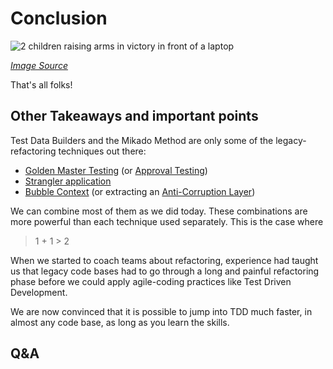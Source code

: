 # Conclusion

![2 children raising arms in victory in front of a laptop](images/win-win.jpg)

*[Image Source](https://pixabay.com/photos/children-win-success-video-game-593313/)*

That's all folks!

## Other Takeaways and important points

Test Data Builders and the Mikado Method are only some of the legacy-
refactoring techniques out there:

* [Golden Master Testing](https://blog.thecodewhisperer.com/permalink/surviving-legacy-code-with-golden-master-and-sampling)
  (or [Approval Testing](https://approvaltests.com/))
* [Strangler application](https://martinfowler.com/bliki/StranglerFigApplication.html)
* [Bubble Context](http://domainlanguage.com/wp-content/uploads/2016/04/GettingStartedWithDDDWhenSurroundedByLegacySystemsV1.pdf)
  (or extracting an [Anti-Corruption Layer](https://dev.to/asarnaout/the-anti-corruption-layer-pattern-pcd))

We can combine most of them as we did today. These combinations are more
powerful than each technique used separately. This is the case where

> 1 + 1 > 2

When we started to coach teams about refactoring, experience had taught us that legacy code bases had to go through a long and painful refactoring phase before we could apply agile-coding practices like Test Driven Development.

We are now convinced that it is possible to jump into TDD much faster, in almost any code base, as long as you learn the skills.

## Q&A
